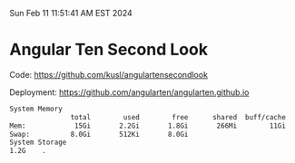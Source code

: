 Sun Feb 11 11:51:41 AM EST 2024

# Angular Ten Second Look

Code: https://github.com/kusl/angulartensecondlook

Deployment: https://github.com/angularten/angularten.github.io

```bash
System Memory
               total        used        free      shared  buff/cache   available
Mem:            15Gi       2.2Gi       1.8Gi       266Mi        11Gi        13Gi
Swap:          8.0Gi       512Ki       8.0Gi
System Storage
1.2G	.
```
